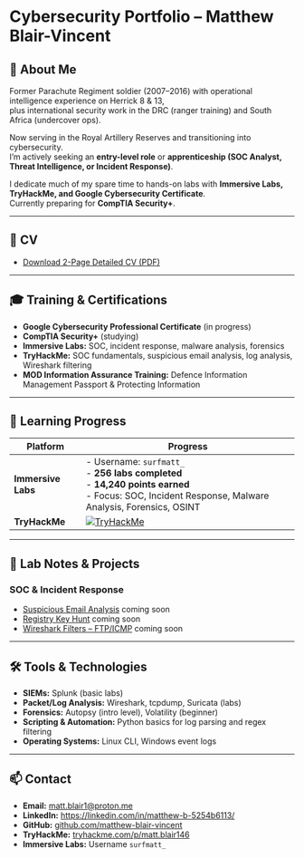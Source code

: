 # Cybersecurity Portfolio – Matthew Blair-Vincent

## 👋 About Me
Former Parachute Regiment soldier (2007–2016) with operational intelligence experience on Herrick 8 & 13,  
plus international security work in the DRC (ranger training) and South Africa (undercover ops).  

Now serving in the Royal Artillery Reserves and transitioning into cybersecurity.  
I’m actively seeking an **entry-level role** or **apprenticeship (SOC Analyst, Threat Intelligence, or Incident Response)**.  

I dedicate much of my spare time to hands-on labs with **Immersive Labs, TryHackMe, and Google Cybersecurity Certificate**.  
Currently preparing for **CompTIA Security+**.  

---

## 📄 CV
- [Download 2-Page Detailed CV (PDF)](./MatthewBlairVincent_Cyber_CV_2Page.pdf)  

---

## 🎓 Training & Certifications
- **Google Cybersecurity Professional Certificate** (in progress)  
- **CompTIA Security+** (studying)  
- **Immersive Labs:** SOC, incident response, malware analysis, forensics  
- **TryHackMe:** SOC fundamentals, suspicious email analysis, log analysis, Wireshark filtering  
- **MOD Information Assurance Training:** Defence Information Management Passport & Protecting Information  

---

## 🎯 Learning Progress

| Platform          | Progress |
|-------------------|----------|
| **Immersive Labs** | - Username: `surfmatt_`  <br> - **256 labs completed**  <br> - **14,240 points earned**  <br> - Focus: SOC, Incident Response, Malware Analysis, Forensics, OSINT |
| **TryHackMe**      | [![TryHackMe](https://img.shields.io/badge/TryHackMe-matt.blair146-informational?logo=tryhackme)](https://tryhackme.com/p/matt.blair146) |

---

## 📝 Lab Notes & Projects
### SOC & Incident Response
- [Suspicious Email Analysis](./lab-notes/suspicious-email.md)  coming soon
- [Registry Key Hunt](./lab-notes/registry-hunt.md)  coming soon
- [Wireshark Filters – FTP/ICMP](./lab-notes/wireshark.md)  coming soon

---

## 🛠️ Tools & Technologies
- **SIEMs:** Splunk (basic labs)  
- **Packet/Log Analysis:** Wireshark, tcpdump, Suricata (labs)  
- **Forensics:** Autopsy (intro level), Volatility (beginner)  
- **Scripting & Automation:** Python basics for log parsing and regex filtering  
- **Operating Systems:** Linux CLI, Windows event logs  

---

## 📫 Contact
- **Email:** matt.blair1@proton.me  
- **LinkedIn:** https://linkedin.com/in/matthew-b-5254b6113/  
- **GitHub:** [github.com/matthew-blair-vincent](https://github.com/matthew-blair-vincent)  
- **TryHackMe:** [tryhackme.com/p/matt.blair146](https://tryhackme.com/p/matt.blair146)  
- **Immersive Labs:** Username `surfmatt_`

